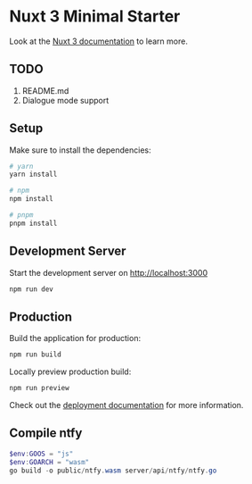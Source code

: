 # Nuxt 3 Minimal Starter

Look at the [Nuxt 3 documentation](https://nuxt.com/docs/getting-started/introduction) to learn more.

## TODO

1. README.md
2. Dialogue mode support

## Setup

Make sure to install the dependencies:

```bash
# yarn
yarn install

# npm
npm install

# pnpm
pnpm install
```

## Development Server

Start the development server on <http://localhost:3000>

```bash
npm run dev
```

## Production

Build the application for production:

```bash
npm run build
```

Locally preview production build:

```bash
npm run preview
```

Check out the [deployment documentation](https://nuxt.com/docs/getting-started/deployment) for more information.

## Compile ntfy

```powershell
$env:GOOS = "js"
$env:GOARCH = "wasm"
go build -o public/ntfy.wasm server/api/ntfy/ntfy.go
```
